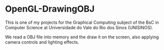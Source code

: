 # OpenGL-DrawingOBJ

This is one of my projects for the Graphical Computing subject of the BsC in Computer Science at Universidade do Vale do Rio dos Sinos (UNISINOS).

We read a OBJ file into memory and the draw it on the screen, also applying camera controls and lighting effects.
